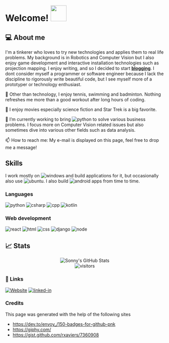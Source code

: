 # Welcome! <img src="https://media.giphy.com/media/kBZ212yGzFaxgkSIKW/source.gif" width="50px">

## 💻 About me
I'm a tinkerer who loves to try new technologies and applies them to real life problems. My background is in Robotics and Computer Vision but I also enjoy game development and interactive installation technologies such as projection mapping. I enjoy writing, and so I decided to start [**blogging**](https://dailytinkerer.blogspot.com/). I dont consider myself a programmer or software engineer because I lack the discipline to rigorously write beautiful code, but I see myself more of a prototyper or technology enthusiast.

🎾 Other than technology, I enjoy tennis, swimming and badminton. Nothing refreshes me more than a good workout after long hours of coding.

🎥 I enjoy movies especially science fiction and Star Trek is a big favorite.

🔭 I’m currently working to bring ![python](https://img.shields.io/badge/machine-learning-brightgreen) to solve various business problems. I focus more on Computer Vision related issues but also sometimes dive into various other fields such as data analysis.

📫 How to reach me: My e-mail is displayed on this page, feel free to drop me a message!

## Skills
I work mostly on ![windows](https://img.shields.io/badge/Windows-0078D6?style=for-the-badge&logo=windows&logoColor=white) and build applications for it, but occasionally also use ![ubuntu](https://img.shields.io/badge/Ubuntu-E95420?style=for-the-badge&logo=ubuntu&logoColor=white). I also build ![android](https://img.shields.io/badge/Android-3DDC84?style=for-the-badge&logo=android&logoColor=white) apps from time to time.

### Languages
![python](https://img.shields.io/badge/Python-3776AB?style=for-the-badge&logo=python&logoColor=white)
![csharp](https://img.shields.io/badge/C%23-239120?style=for-the-badge&logo=c-sharp&logoColor=white)
![cpp](https://img.shields.io/badge/C%2B%2B-00599C?style=for-the-badge&logo=c%2B%2B&logoColor=white)
![kotlin](https://img.shields.io/badge/Kotlin-0095D5?&style=for-the-badge&logo=kotlin&logoColor=white)

### Web development
![react](https://img.shields.io/badge/React-20232A?style=for-the-badge&logo=react&logoColor=61DAFB)
![html](https://img.shields.io/badge/HTML5-E34F26?style=for-the-badge&logo=html5&logoColor=white)
![css](https://img.shields.io/badge/CSS3-1572B6?style=for-the-badge&logo=css3&logoColor=white)
![django](https://img.shields.io/badge/Django-092E20?style=for-the-badge&logo=django&logoColor=white)
![node](https://img.shields.io/badge/Node.js-339933?style=for-the-badge&logo=node-dot-js&logoColor=white)

## 📈 Stats

<div align="center">
<img src="https://github-readme-stats.vercel.app/api?username=sonnyky&show_icons=true&hide_border=true" alt="Sonny's GitHub Stats">
</div>

<div align="center">
<img src="https://visitor-badge.laobi.icu/badge?page_id=sonnyky.sonnyky" alt="visitors">
</div>

### 🔗 Links
[![Website](https://img.shields.io/badge/Website-5340ff?style=for-the-badge&logo=Google-chrome&logoColor=white)](https://fluffy-paprenjak-d68b20.netlify.app/)
[![linked-in](https://img.shields.io/badge/Linked_In-0077B5?style=for-the-badge&logo=LinkedIn&logoColor=white)](https://www.linkedin.com/in/sonny-kurniawan/)

### Credits
This page was generated with the help of the following sites
* https://dev.to/envoy_/150-badges-for-github-pnk
* https://giphy.com/
* https://gist.github.com/rxaviers/7360908

<!--
**sonnyky/sonnyky** is a ✨ _special_ ✨ repository because its `README.md` (this file) appears on your GitHub profile.

Here are some ideas to get you started:

- 🔭 I’m currently working on ...
- 🌱 I’m currently learning ...
- 👯 I’m looking to collaborate on ...
- 🤔 I’m looking for help with ...
- 💬 Ask me about ...
- 📫 How to reach me: ...
- 😄 Pronouns: ...
- ⚡ Fun fact: ...
-->
